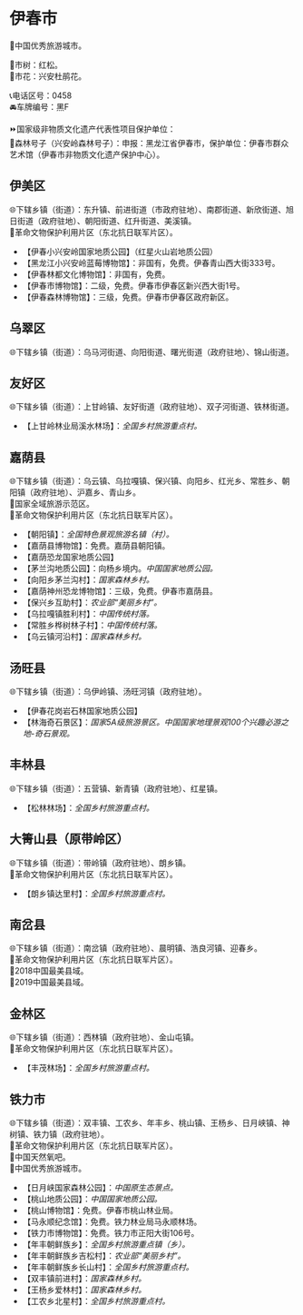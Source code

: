 # 伊春市  
🏅中国优秀旅游城市。  
  
🌳市树：红松。  
🌸市花：兴安杜鹃花。  
  
📞电话区号：0458  
🚘车牌编号：黑F  
  
⏩国家级非物质文化遗产代表性项目保护单位：  
🔸森林号子（兴安岭森林号子）：申报：黑龙江省伊春市，保护单位：伊春市群众艺术馆（伊春市非物质文化遗产保护中心）。    

## 伊美区  
🌐下辖乡镇（街道）：东升镇、前进街道（市政府驻地）、南郡街道、新欣街道、旭日街道（政府驻地）、朝阳街道、红升街道、美溪镇。  
🚩革命文物保护利用片区（东北抗日联军片区）。  
  
* 【伊春小兴安岭国家地质公园】（红星火山岩地质公园）  
* 【黑龙江小兴安岭蓝莓博物馆】：非国有，免费。伊春青山西大街333号。  
* 【伊春林都文化博物馆】：非国有，免费。  
* 【伊春市博物馆】：二级，免费。伊春市伊春区新兴西大街1号。  
* 【伊春森林博物馆】：三级，免费。伊春市伊春区政府新区。  

## 乌翠区  
🌐下辖乡镇（街道）：乌马河街道、向阳街道、曙光街道（政府驻地）、锦山街道。  

## 友好区  
🌐下辖乡镇（街道）：上甘岭镇、友好街道（政府驻地）、双子河街道、铁林街道。  
  
* 【上甘岭林业局溪水林场】：*全国乡村旅游重点村。*  

## 嘉荫县  
🌐下辖乡镇（街道）：乌云镇、乌拉嘎镇、保兴镇、向阳乡、红光乡、常胜乡、朝阳镇（政府驻地）、沪嘉乡、青山乡。  
🚩国家全域旅游示范区。  
🚩革命文物保护利用片区（东北抗日联军片区）。  
  
* 【朝阳镇】：*全国特色景观旅游名镇（村）。*  
* 【嘉荫县博物馆】：免费。嘉荫县朝阳镇。  
* 【嘉荫恐龙国家地质公园】  
* 【茅兰沟地质公园】：向杨乡境内。*中国国家地质公园。*  
* 【向阳乡茅兰沟村】：*国家森林乡村。*  
* 【嘉荫神州恐龙博物馆】：三级，免费。伊春市嘉荫县。  
* 【保兴乡互助村】：*农业部“美丽乡村”。*  
* 【乌拉嘎镇胜利村】：*中国传统村落。*  
* 【常胜乡桦树林子村】：*中国传统村落。*  
* 【乌云镇河沿村】：*国家森林乡村。*  

## 汤旺县  
🌐下辖乡镇（街道）：乌伊岭镇、汤旺河镇（政府驻地）。  
  
* 【伊春花岗岩石林国家地质公园】  
* 【林海奇石景区】：*国家5A级旅游景区。中国国家地理景观100个兴趣必游之地-奇石景观。*  

## 丰林县  
🌐下辖乡镇（街道）：五营镇、新青镇（政府驻地）、红星镇。  
  
* 【松林林场】：*全国乡村旅游重点村。*  

## 大箐山县（原带岭区）  
🌐下辖乡镇（街道）：带岭镇（政府驻地）、朗乡镇。  
🚩革命文物保护利用片区（东北抗日联军片区）。  
  
* 【朗乡镇达里村】：*全国乡村旅游重点村。*  

## 南岔县  
🌐下辖乡镇（街道）：南岔镇（政府驻地）、晨明镇、浩良河镇、迎春乡。  
🚩革命文物保护利用片区（东北抗日联军片区）。  
🏅2018中国最美县域。  
🏅2019中国最美县域。  

## 金林区  
🌐下辖乡镇（街道）：西林镇（政府驻地）、金山屯镇。  
🚩革命文物保护利用片区（东北抗日联军片区）。  
  
* 【丰茂林场】：*全国乡村旅游重点村。*  

## 铁力市  
🌐下辖乡镇（街道）：双丰镇、工农乡、年丰乡、桃山镇、王杨乡、日月峡镇、神树镇、铁力镇（政府驻地）。  
🚩革命文物保护利用片区（东北抗日联军片区）。  
🚩中国天然氧吧。  
🏅中国优秀旅游城市。  
  
* 【日月峡国家森林公园】：*中国原生态景点。*  
* 【桃山地质公园】：*中国国家地质公园。*  
* 【桃山博物馆】：免费。伊春市桃山林业局。  
* 【马永顺纪念馆】：免费。铁力林业局马永顺林场。  
* 【铁力市博物馆】：免费。铁力市正阳大街106号。  
* 【年丰朝鲜族乡】：*全国乡村旅游重点镇（乡）。*  
* 【年丰朝鲜族乡吉松村】：*农业部“美丽乡村”。*  
* 【年丰朝鲜族乡长山村】：*全国乡村旅游重点村。*  
* 【双丰镇前进村】：*国家森林乡村。*  
* 【王杨乡爱林村】：*国家森林乡村。*  
* 【工农乡北星村】：*全国乡村旅游重点村。*  
